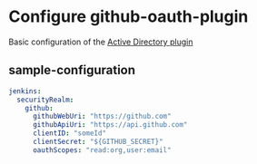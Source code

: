 # Configure github-oauth-plugin

Basic configuration of the [Active Directory plugin](https://plugins.jenkins.io/github-oauth)

## sample-configuration

```yaml
jenkins:
  securityRealm:
    github:
      githubWebUri: "https://github.com"
      githubApiUri: "https://api.github.com"
      clientID: "someId"
      clientSecret: "${GITHUB_SECRET}"
      oauthScopes: "read:org,user:email"
```
